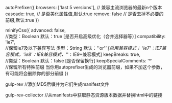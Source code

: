 <!-- 参数及方法说明 -->

autoPrefixer({
    browsers: ['last 5 versions'],  // 兼容主流浏览器的最新n个版本
    cascade: true,                  // 是否美化属性值,默认:true
    remove: false                   // 是否去掉不必要的前缀,默认:true
})

minifyCss({
    advanced: false,            
    //类型：Boolean 默认：true [是否开启高级优化（合并选择器等）]
    compatibility: 'ie7',      
    //保留ie7及以下兼容写法 类型：String 默认：''or'*' [启用兼容模式； 'ie7'：IE7兼容模式，'ie8'：IE8兼容模式，'*'：IE9+兼容模式]
    keepBreaks: true,          
    //类型：Boolean 默认：false [是否保留换行]
    keepSpecialComments: '*'   
    //保留所有特殊前缀 当你用autoprefixer生成的浏览器前缀，如果不加这个参数，有可能将会删除你的部分前缀
})

gulp-rev  //添加MD5后缀并为它们生成manifest文件

gulp-rev-collector //从manifests中获取静态资源版本数据并替换html中的链接
